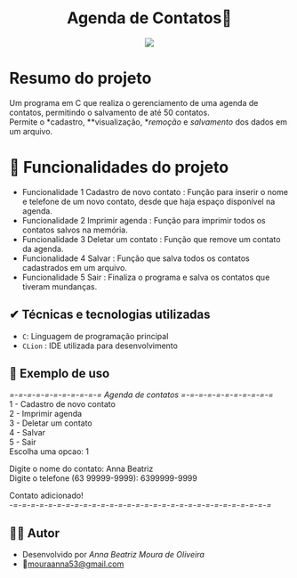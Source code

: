 <h1 align="center"> Agenda de Contatos📓</h1> 
<p align="center">
   <img src="http://img.shields.io/static/v1?label=STATUS&message=CONCLUIDO&color=GREEN&style=for-the-badge"/>
</p>

# Resumo do projeto
Um programa em C que realiza o gerenciamento de uma agenda de contatos, permitindo o salvamento de até 50 contatos.<br>
Permite o *cadastro, **visualização, **remoção* e *salvamento* dos dados em um arquivo.


# :hammer: Funcionalidades do projeto
- Funcionalidade 1 Cadastro de novo contato : Função para inserir o nome e telefone de um novo contato, desde que haja espaço disponível na agenda.
- Funcionalidade 2 Imprimir agenda : Função para imprimir todos os contatos salvos na memória.
- Funcionalidade 3 Deletar um contato : Função que remove um contato da agenda.
- Funcionalidade 4 Salvar : Função que salva todos os contatos cadastrados em um arquivo.
- Funcionalidade 5 Sair : Finaliza o programa e salva os contatos que tiveram mundanças.
    
## ✔ Técnicas e tecnologias utilizadas
- `C`: Linguagem de programação principal
- `CLion` : IDE utilizada para desenvolvimento

  
## 📝 Exemplo de uso
*=-=-=-=-=-=-=-=-=-=-= Agenda de contatos =-=-=-=-=-=-=-=-=-=-=<br>*
1 - Cadastro de novo contato<br>
2 - Imprimir agenda<br>
3 - Deletar um contato<br>
4 - Salvar<br>
5 - Sair<br>
Escolha uma opcao: 1<br>

Digite o nome do contato: Anna Beatriz<br>
Digite o telefone (63 99999-9999): 6399999-9999<br>

Contato adicionado!<br>
*-=-=-=-=-=-=-=-=-=-=-=-=-=-=-=-=-=-=-=-=-=-=-=-=-=-=-=-=-=-=*

## 👨‍💻 Autor

- Desenvolvido por *Anna Beatriz Moura de Oliveira*
- 📧mouraanna53@gmail.com 
